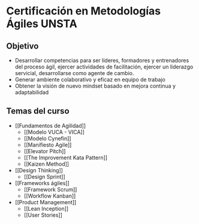 # Certificación en Metodologías Ágiles UNSTA

## Objetivo
- Desarrollar competencias para ser líderes, formadores y entrenadores del proceso ágil, ejercer actividades de facilitación, ejercer un liderazgo servicial, desarrollarse como agente de cambio.
- Generar ambiente colaborativo y eficaz en equipo de trabajo
- Obtener la visión de nuevo mindset basado en mejora continua y adaptabilidad

## Temas del curso

- [[Fundamentos de Agilidad]]
	- [[Modelo VUCA - VICA]]
	- [[Modelo Cynefin]]
	- [[Manifiesto Agile]]
	- [[Elevator Pitch]]
	- [[The Improvement Kata Pattern]]
	- [[Kaizen Method]]
- [[Design Thinking]]
	- [[Design Sprint]]
- [[Frameworks ágiles]]
	- [[Framework Scrum]]
	- [[Workflow Kanban]]
- [[Product Management]]
	- [[Lean Inception]]
	- [[User Stories]]